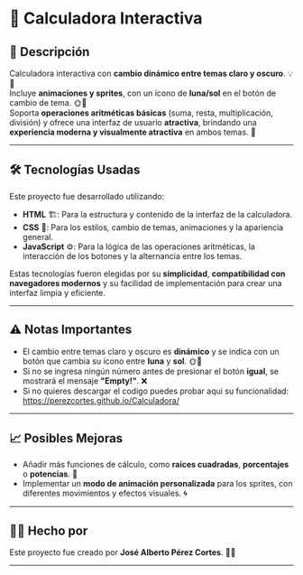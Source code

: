 # 🧮 Calculadora Interactiva

## 🚀 Descripción

Calculadora interactiva con **cambio dinámico entre temas claro y oscuro**. 💡🌙  
Incluye **animaciones y sprites**, con un ícono de **luna/sol** en el botón de cambio de tema. 🌞🌛  
Soporta **operaciones aritméticas básicas** (suma, resta, multiplicación, división) y ofrece una interfaz de usuario **atractiva**, brindando una **experiencia moderna y visualmente atractiva** en ambos temas. 🎨

---

## 🛠 Tecnologías Usadas

Este proyecto fue desarrollado utilizando:

- **HTML** 🏗️: Para la estructura y contenido de la interfaz de la calculadora.
- **CSS** 🎨: Para los estilos, cambio de temas, animaciones y la apariencia general.
- **JavaScript** ⚙️: Para la lógica de las operaciones aritméticas, la interacción de los botones y la alternancia entre los temas.

Estas tecnologías fueron elegidas por su **simplicidad**, **compatibilidad con navegadores modernos** y su facilidad de implementación para crear una interfaz limpia y eficiente.

---

## ⚠️ Notas Importantes

- El cambio entre temas claro y oscuro es **dinámico** y se indica con un botón que cambia su ícono entre **luna** y **sol**. 🌞🌙
- Si no se ingresa ningún número antes de presionar el botón **igual**, se mostrará el mensaje **"Empty!"**. ❌
- Si no quieres descargar el codigo puedes probar aqui su funcionalidad: https://perezcortes.github.io/Calculadora/

---

## 📈 Posibles Mejoras

- Añadir más funciones de cálculo, como **raíces cuadradas**, **porcentajes** o **potencias**. 🔢
- Implementar un **modo de animación personalizada** para los sprites, con diferentes movimientos y efectos visuales. 🌀

---

## 👨‍💻 Hecho por

Este proyecto fue creado por **José Alberto Pérez Cortes**. 👨‍💻  

---

